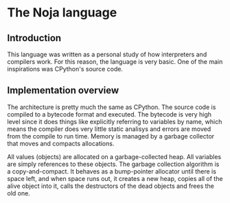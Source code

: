 # The Noja language

## Introduction

This language was written as a personal study of how interpreters and compilers work. For this reason, the language is very basic. One of the main inspirations was CPython's source code.

## Implementation overview

The architecture is pretty much the same as CPython. 
The source code is compiled to a bytecode format and executed. The bytecode is very high level since it does things like explicitly referring to variables by name, which means the compiler does very little static analisys and errors are moved from the compile to run time.
Memory is managed by a garbage collector that moves and compacts allocations.


All values (objects) are allocated on a garbage-collected heap. All variables are simply references to these objects. The garbage collection algorithm is a copy-and-compact. It behaves as a bump-pointer allocator until there is space left, and when space runs out, it creates a new heap, copies all of the alive object into it, calls the destructors of the dead objects and frees the old one.

